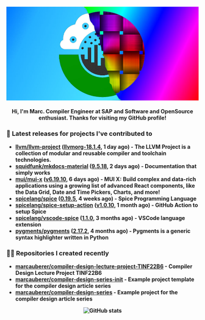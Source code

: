 <p align="center">
	<img src="https://raw.githubusercontent.com/marcauberer/marcauberer/master/images/frontpage-image.jpg">
	<br><br>
	<b>Hi, I'm Marc. Compiler Engineer at SAP and Software and OpenSource enthusiast. Thanks for visiting my GitHub profile!
</p>

### 🚀 Latest releases for projects I've contributed to


- [llvm/llvm-project](https://github.com/llvm/llvm-project) ([llvmorg-18.1.4](https://github.com/llvm/llvm-project/releases/tag/llvmorg-18.1.4), 1 day ago) - The LLVM Project is a collection of modular and reusable compiler and toolchain technologies.
- [squidfunk/mkdocs-material](https://github.com/squidfunk/mkdocs-material) ([9.5.18](https://github.com/squidfunk/mkdocs-material/releases/tag/9.5.18), 2 days ago) - Documentation that simply works
- [mui/mui-x](https://github.com/mui/mui-x) ([v6.19.10](https://github.com/mui/mui-x/releases/tag/v6.19.10), 6 days ago) - MUI X: Build complex and data-rich applications using a growing list of advanced React components, like the Data Grid, Date and Time Pickers, Charts, and more!
- [spicelang/spice](https://github.com/spicelang/spice) ([0.19.5](https://github.com/spicelang/spice/releases/tag/0.19.5), 4 weeks ago) - Spice Programming Language
- [spicelang/spice-setup-action](https://github.com/spicelang/spice-setup-action) ([v1.0.10](https://github.com/spicelang/spice-setup-action/releases/tag/v1.0.10), 1 month ago) - GitHub Action to setup Spice 
- [spicelang/vscode-spice](https://github.com/spicelang/vscode-spice) ([1.1.0](https://github.com/spicelang/vscode-spice/releases/tag/1.1.0), 3 months ago) - VSCode language extension
- [pygments/pygments](https://github.com/pygments/pygments) ([2.17.2](https://github.com/pygments/pygments/releases/tag/2.17.2), 4 months ago) - Pygments is a generic syntax highlighter written in Python

### 👨‍💻 Repositories I created recently
- [marcauberer/compiler-design-lecture-project-TINF22B6](https://github.com/marcauberer/compiler-design-lecture-project-TINF22B6) - Compiler Design Lecture Project TINF22B6
- [marcauberer/compiler-design-series-init](https://github.com/marcauberer/compiler-design-series-init) - Example project template for the compiler design article series
- [marcauberer/compiler-design-series](https://github.com/marcauberer/compiler-design-series) - Example project for the compiler design article series

<p align="center">
	<img src="https://github-readme-stats.vercel.app/api?username=marcauberer&show_icons=true&theme=dark" alt="GitHub stats">
</p>
